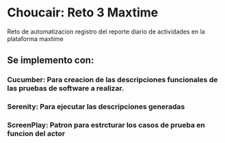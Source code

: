 # Choucair: Reto 3 Maxtime
Reto de automatizacion registro del reporte diario de actividades en la plataforma maxtime 

## Se implemento con:
 
### Cucumber: Para creacion de las descripciones funcionales de las pruebas de software a realizar.

### Serenity: Para ejecutar las descripciones generadas
 
### ScreenPlay: Patron para estrcturar los casos de prueba en funcion del actor
